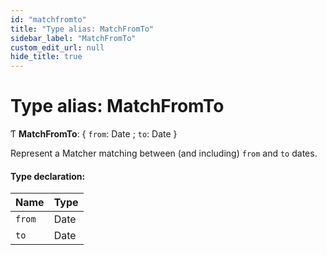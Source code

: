 ```yaml
---
id: "matchfromto"
title: "Type alias: MatchFromTo"
sidebar_label: "MatchFromTo"
custom_edit_url: null
hide_title: true
---
```


# Type alias: MatchFromTo

Ƭ **MatchFromTo**: { `from`: Date ; `to`: Date  }

Represent a Matcher matching between (and including) `from` and `to` dates.

#### Type declaration:

Name | Type |
------ | ------ |
`from` | Date |
`to` | Date |
